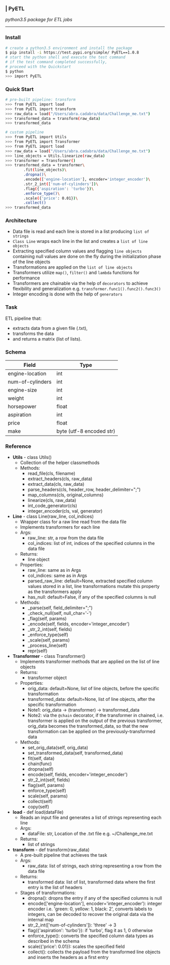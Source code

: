 
### | PyETL
_python3.5 package for ETL jobs_

***


### Install
```sh
# create a python3.5 environment and install the package
$ pip install -i https://test.pypi.org/simple/ PyETL==1.0.8
# start the python shell and execute the test command
# if the test command completed successfully, 
# proceed with the Quickstart
$ python
>>> import PyETL
```

### Quick Start
```sh
# pre-built pipeline: transform
>>> from PyETL import load
>>> from PyETL import transform
>>> raw_data = load("/Users/abra.cadabra/data/Challenge_me.txt")
>>> transformed_data = transform(raw_data)
>>> transformed_data
```

```sh
# custom pipeline
>>> from PyETL import Utils
>>> from PyETL import Transformer
>>> from PyETL import load
>>> raw_data = load("/Users/abra.cadabra/data/Challenge_me.txt")
>>> line_objects = Utils.linearize(raw_data)
>>> transformer = Transformer()
>>> transformed_data = transformer\
        .fit(line_objects)\
        .dropna()\
        .encode(['engine-location'], encoder='integer_encoder')\
        .str_2_int(['num-of-cylinders'])\
        .flag({'aspiration': 'turbo'})\
        .enforce_type()\
        .scale({'price': 0.01})\
        .collect()
>>> transformed_data
```

### Architecture
+ Data file is read and each line is stored in a list producing `list of strings`
+ `Class Line` wraps each line in the list and creates a `list of line objects`
+ Extracting specified column values and flagging `line objects` containing null values are done on the fly during the initialization phase of the line objects
+ Transformations are applied on the `list of line objects`
+ Transformers utilize `map()`, `filter()` and `lambda` functions for performance
+ Transformers are chainable via the help of `decorators` to achieve flexibility and generalization e.g. `transformer.func1().func2().func3()`
+ Integer encoding is done with the help of `generators`

### Task
ETL pipeline that:
+ extracts data from a given file (.txt),
+ transforms the data
+ and returns a matrix (list of lists).

### Schema
| Field | Type |
| ------ | ----------- |
| engine-location   | int |
| num-of-cylinders | int |
| engine-size    | int |
| weight    | int |
| horsepower    | float |
| aspiration    | int |
| price    | float |
| make    | byte (utf-8 encoded str) |

### Reference
+ **Utils** - class Utils()
  - Collection of the helper classmethods 
  - Methods:
    * read_file(cls, filename)
    * extract_headers(cls, raw_data)
    * extract_data(cls, raw_data)
    * parse_headers(cls, header_row, header_delimiter=";")
    * map_columns(cls, original_columns)
    * linearize(cls, raw_data)
    * int_code_generator(cls)
    * integer_encoder(cls, val, generator)
+ **Line**  - class Line(raw_line, col_indices)
  - Wrapper class for a raw line read from the data file
  - Implements transformers for each line 
  - Args:
    * raw_line: str, a row from the data file
    * col_indices: list of int, indices of the specified columns in the data file
  - Returns:
    * line object
  - Properties:
    - raw_line: same as in Args
    - col_indices: same as in Args 
    - parsed_raw_line: default=None, extracted specified column values stored in a list, line transformations mutate this property as the transformers apply
    - has_null: default=False, if any of the specified columns is null 
  - Methods:
    * _parse(self, field_delimiter=";")
    * _check_null(self, null_char='-')
    * _flag(self, params)
    * _encode(self, fields, encoder='integer_encoder')
    * _str_2_int(self, fields)
    * _enforce_type(self)
    * _scale(self, params)
    * _process_line(self)
    * repr(self)
+ **Transformer**  - class Transformer()
   - Implements transformer methods that are applied on the list of line objects
   - Returns:
     * transformer object
   - Properties:
     * orig_data: default=None, list of line objects, before the specific transformation
     * transformed_data: default=None, list of line objects, after the specific transformation
     * Note1: orig_data -> (transformer) -> transformed_data
     * Note2: via the `@chain` decorator, if the transformer in chained, i.e. transformer is applied on the output of the previous transformer, orig_data becomes the transformed_data, so that the new transformation can be applied on the previously-transformed data
    - Methods:
      * set_orig_data(self, orig_data)
      * set_transformed_data(self, transformed_data)
      * fit(self, data)
      * chain(func)
      * dropna(self)
      * encode(self, fields, encoder='integer_encoder')
      * str_2_int(self, fields)
      * flag(self, params)
      * enforce_type(self)
      * scale(self, params)
      * collect(self)
      * copy(self)
+ **load**  - def load(dataFile)
   - Reads an input file and generates a list of strings representing each line
   - Args:
     * dataFile: str, Location of the .txt file e.g. ~/Challenge_me.txt
   - Returns:
     * list of strings 
+ **transform**  - def transform(raw_data)
  - A pre-built pipeline that achieves the task
  - Args:
    * raw_data: list of strings, each string representing a row from the data file
  - Returns:
    * transformed data: list of list, transformed data where the first entry is the list of headers
  - Stages of transformations:
    * dropna(): dropns the entry if any of the specified columns is null 
    * encode(['engine-location'], encoder='integer_encoder'): integer encoder i.e. 'green: 0, yellow: 1, black: 2', converts labels to integers, can be decoded to recover the original data via the internal map
    * str_2_int(['num-of-cylinders']): 'three' -> 3
    * flag({'aspiration': 'turbo'}): if 'turbo', flag it as 1, 0 otherwise
    * enforce_type(): converts the specified column data types as described in the schema 
    * scale({'price': 0.01}): scales the specified field
    * collect(): collects the payload from the transformed line objects and inserts the headers as a first entry


